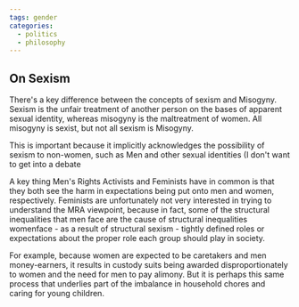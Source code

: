 ```yaml
---
tags: gender
categories: 
  - politics
  - philosophy
---
```


## On Sexism

There's a key difference between the concepts of sexism and Misogyny. Sexism is the unfair treatment of another person on the bases of apparent sexual identity, whereas misogyny is the maltreatment of women. All misogyny is sexist, but not all sexism is Misogyny. 

This is important because it implicitly acknowledges the possibility of sexism to non-women, such as Men and other sexual identities (I don't want to get into a debate 

A key thing Men's Rights Activists and Feminists have in common is that they both see the harm in expectations being put onto men and women, respectively. Feminists are unfortunately not very interested in trying to understand the MRA viewpoint, because in fact, some of the structural inequalities that men face are the cause of structural inequalities womenface - as a result of structural sexism - tightly defined roles or expectations about the proper role each group should play in society.

For example, because women are expected to be caretakers and men money-earners, it results in custody suits being awarded disproportionately to women and the need for men to pay alimony. But it is perhaps this same process that underlies part of the imbalance in household chores and caring for young children.

